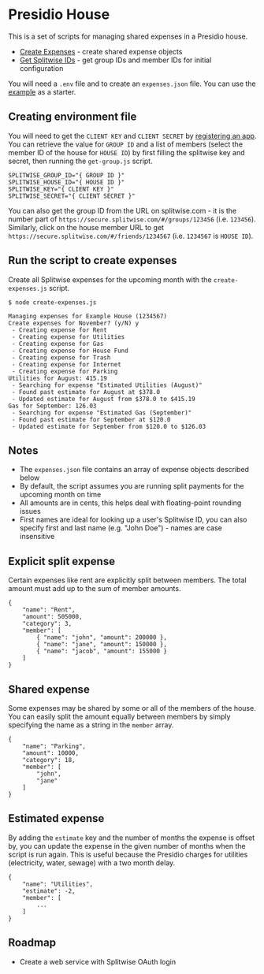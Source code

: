 # Presidio House

This is a set of scripts for managing shared expenses in a Presidio house.

- [Create Expenses](./create-expenses.js) - create shared expense objects
- [Get Splitwise IDs](./get-group.js) - get group IDs and member IDs for initial configuration

You will need a `.env` file and to create an `expenses.json` file. You can use the
[example](./sample-expenses.json) as a starter.

## Creating environment file

You will need to get the `CLIENT KEY` and `CLIENT SECRET` by [registering an app](https://secure.splitwise.com/apps). You can
retrieve the value for `GROUP ID` and a list of members (select the member ID of the house for `HOUSE ID`) by first filling the
splitwise key and secret, then running the `get-group.js` script.

```
SPLITWISE_GROUP_ID="{ GROUP ID }"
SPLITWISE_HOUSE_ID="{ HOUSE ID }"
SPLITWISE_KEY="{ CLIENT KEY }"
SPLITWISE_SECRET="{ CLIENT SECRET }"
```

You can also get the group ID from the URL on splitwise.com - it is the number part of `https://secure.splitwise.com/#/groups/123456` (i.e. `123456`). Similarly, click on the house member URL to get `https://secure.splitwise.com/#/friends/1234567` (i.e. `1234567` is `HOUSE ID`).

## Run the script to create expenses

Create all Splitwise expenses for the upcoming month with the `create-expenses.js` script.

```
$ node create-expenses.js

Managing expenses for Example House (1234567)
Create expenses for November? (y/N) y
 - Creating expense for Rent
 - Creating expense for Utilities
 - Creating expense for Gas
 - Creating expense for House Fund
 - Creating expense for Trash
 - Creating expense for Internet
 - Creating expense for Parking
Utilities for August: 415.19
 - Searching for expense "Estimated Utilities (August)"
 - Found past estimate for August at $378.0
 - Updated estimate for August from $378.0 to $415.19
Gas for September: 126.03
 - Searching for expense "Estimated Gas (September)"
 - Found past estimate for September at $120.0
 - Updated estimate for September from $120.0 to $126.03
```

## Notes

- The `expenses.json` file contains an array of expense objects described below
- By default, the script assumes you are running split payments for the upcoming month on time
- All amounts are in cents, this helps deal with floating-point rounding issues
- First names are ideal for looking up a user's Splitwise ID, you can also specify first and last name (e.g. "John Doe") - names are case insensitive

## Explicit split expense

Certain expenses like rent are explicitly split between members. The total amount
must add up to the sum of member amounts.

```
{
	"name": "Rent",
	"amount": 505000,
	"category": 3,
	"member": [
		{ "name": "john", "amount": 200000 },
		{ "name": "jane", "amount": 150000 },
		{ "name": "jacob", "amount": 155000 }
	]
}
```

## Shared expense

Some expenses may be shared by some or all of the members of the house. You can easily
split the amount equally between members by simply specifying the name as a string in
the `member` array.

```
{
	"name": "Parking",
	"amount": 10000,
	"category": 18,
	"member": [
		"john",
		"jane"
	]
}
```

## Estimated expense

By adding the `estimate` key and the number of months the expense is offset by, you can update the expense in the given number of months when the script is run again.
This is useful because the Presidio charges for utilities (electricity, water, sewage) with a two month delay.

```
{
	"name": "Utilities",
	"estimate": -2,
	"member": [
		...
	]
}
```

## Roadmap

- Create a web service with Splitwise OAuth login
